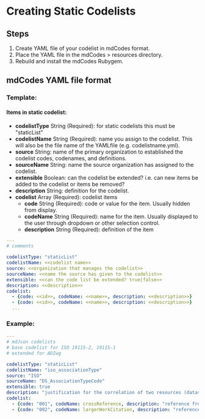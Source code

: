 # Creating Static Codelists

## Steps

1. Create YAML file of your codelist in mdCodes format.
2. Place the YAML file in the mdCodes > resources directory.
3. Rebuild and install the mdCodes Rubygem.

## mdCodes YAML file format

### Template:

#### Items in static codelist:
* **codelistType**
   String (Required): for static codelists this must be "staticList"
* **codelistName**
   String (Required): name you assign to the codelist.  This will also be the file name of the YAMLfile (e.g. codelistname.yml).
* **source**
   String: name of the primary organization to established the codelist codes, codenames, and definitions.
* **sourceName**
   String: name the source organization has assigned to the codelist.
* **extensible**
   Boolean: can the codelist be extended? i.e. can new items be added to the codelist or items be removed?
* **description**
   String: definition for the codelist.
* **codelist**
   Array (Required): codelist items
  * **code**
     String (Required): code or value for the item.  Usually hidden from display.
  * **codeName**
     String (Required): name for the item.  Usually displayed to the user through dropdown or other selection control.
  * **description**
     String (Required): definition of the item


````yaml
---
# comments

codelistType: "staticList"
codelistName: <<codelist name>>
source: <<organization that manages the codelist>>
sourceName: <<name the source has given to the codelist>>
extensible: <<can the code list be extended? true|false>>
description: <<description>>
codelist:
  - {code: <<id>>, codeName: <<name>>, description: <<description>>}
  - {code: <<id>>, codeName: <<name>>, description: <<description>>}
  ...
````

### Example:
````yaml
---
# mdJson codelists
# base codelist for ISO 19115-2, 19115-1
# extended for ADIwg

codelistType: "staticList"
codelistName: "iso_associationType"
source: "ISO"
sourceName: "DS_AssociationTypeCode"
extensible: true
description: "justification for the correlation of two resources (datasets or projects)"
codelist:
  - {code: "001", codeName: crossReference, description: "reference from one resource (dataset or project) to another"}
  - {code: "002", codeName: largerWorkCitation, description: "reference to a master resource (dataset or project) of which this one is a part"}
````


